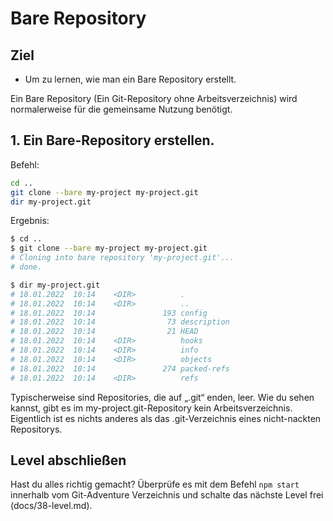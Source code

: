 # Bare Repository
## Ziel
- Um zu lernen, wie man ein Bare Repository erstellt.

Ein Bare Repository (Ein Git-Repository ohne Arbeitsverzeichnis) wird normalerweise für die gemeinsame Nutzung benötigt.

## 1. Ein Bare-Repository erstellen.

Befehl:  
```bash
cd ..
git clone --bare my-project my-project.git
dir my-project.git
```

Ergebnis:  
```bash
$ cd ..
$ git clone --bare my-project my-project.git
# Cloning into bare repository 'my-project.git'...
# done.

$ dir my-project.git
# 18.01.2022  10:14    <DIR>          .
# 18.01.2022  10:14    <DIR>          ..
# 18.01.2022  10:14               193 config
# 18.01.2022  10:14                73 description
# 18.01.2022  10:14                21 HEAD
# 18.01.2022  10:14    <DIR>          hooks
# 18.01.2022  10:14    <DIR>          info
# 18.01.2022  10:14    <DIR>          objects
# 18.01.2022  10:14               274 packed-refs
# 18.01.2022  10:14    <DIR>          refs
```

Typischerweise sind Repositories, die auf „.git“ enden, leer. Wie du sehen kannst, gibt es im my-project.git-Repository kein Arbeitsverzeichnis. Eigentlich ist es nichts anderes als das .git-Verzeichnis eines nicht-nackten Repositorys.

## Level abschließen
Hast du alles richtig gemacht? Überprüfe es mit dem Befehl `npm start` innerhalb vom Git-Adventure Verzeichnis und schalte das nächste Level frei (docs/38-level.md).